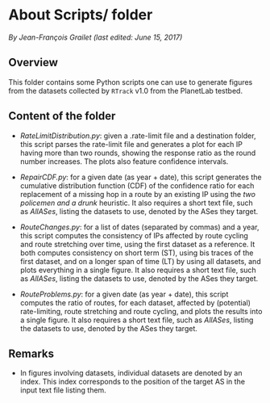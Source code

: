 # About Scripts/ folder

*By Jean-François Grailet (last edited: June 15, 2017)*

## Overview

This folder contains some Python scripts one can use to generate figures from the datasets collected by `RTrack` v1.0 from the PlanetLab testbed.

## Content of the folder

* *RateLimitDistribution.py*: given a .rate-limit file and a destination folder, this script parses the rate-limit file and generates a plot for each IP having more than two rounds, showing the response ratio as the round number increases. The plots also feature confidence intervals.

* *RepairCDF.py*: for a given date (as year + date), this script generates the cumulative distribution function (CDF) of the confidence ratio for each replacement of a missing hop in a route by an existing IP using the *two policemen and a drunk* heuristic. It also requires a short text file, such as *AllASes*, listing the datasets to use, denoted by the ASes they target.

* *RouteChanges.py*: for a list of dates (separated by commas) and a year, this script computes the consistency of IPs affected by route cycling and route stretching over time, using the first dataset as a reference. It both computes consistency on short term (ST), using bis traces of the first dataset, and on a longer span of time (LT) by using all datasets, and plots everything in a single figure. It also requires a short text file, such as *AllASes*, listing the datasets to use, denoted by the ASes they target.

* *RouteProblems.py*: for a given date (as year + date), this script computes the ratio of routes, for each dataset, affected by (potential) rate-limiting, route stretching and route cycling, and plots the results into a single figure. It also requires a short text file, such as *AllASes*, listing the datasets to use, denoted by the ASes they target.

## Remarks

* In figures involving datasets, individual datasets are denoted by an index. This index corresponds to the position of the target AS in the input text file listing them.
